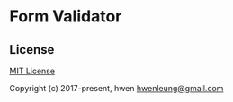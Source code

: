 # Form Validator

## License

[MIT License](https://opensource.org/licenses/MIT)

Copyright (c) 2017-present, hwen <hwenleung@gmail.com>
